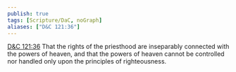 ```yaml
---
publish: true
tags: [Scripture/DaC, noGraph]
aliases: ["D&C 121:36"]
---
```

[D&C 121:36](https://churchofjesuschrist.org/study/scriptures/dc-testament/dc/121?lang=eng&id=p36#p36) That the rights of the priesthood are inseparably connected with the powers of heaven, and that the powers of heaven cannot be controlled nor handled only upon the principles of righteousness.
